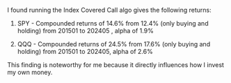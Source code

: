 I found running the Index Covered Call algo gives the following returns:

1) SPY - Compounded returns of 14.6% from 12.4% (only buying and holding) from 201501 to 202405 , alpha of 1.9%

2) QQQ - Compounded returns of 24.5% from 17.6% (only buying and holding) from 201501 to 202405, alpha of 2.6%

This finding is noteworthy for me because it directly influences how I invest my own money.